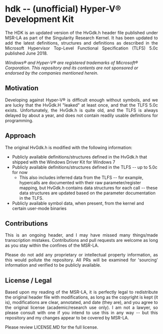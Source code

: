 # hdk -- (unofficial) Hyper-V® Development Kit
<p align="justify">
The HDK is an updated version of the HvGdk.h header file published under MSR-LA as part of the Singularity Research Kernel. It has been updated to add the latest definitions, structures and definitions as described in the Microsoft Hypervisor Top-Level Functional Specification (TLFS) 5.0c published June 2018.
</p>

_Windows® and Hyper-V® are registered trademarks of Microsoft® Corporation. This repository and its contents are not sponsored or endorsed by the companies mentioned herein._

## Motivation

<p align="justify">
Developing against Hyper-V® is difficult enough without symbols, and we are lucky that the HvGdk.H "leaked" at least once, and that the TLFS 5.0c exists. Unfortunately, the HvGdk.h is quite old, and the TLFS is always delayed by about a year, and does not contain readily usable definitions for programming.
</p>

## Approach

The original HvGdk.h is modified with the following information:

* Publicly available definitions/structures defined in the HvGdk.h that shipped with the Windows Driver Kit for Windows 7
* Publicly available definitions/structures defined in the TLFS -- up to 5.0c for now
  * This also includes inferred data from the TLFS -- for example, hypercalls are documented with their raw parameter/register mapping, but HvGdk.h contains data structures for each call -- these data structures are updated based on the parameter documentation in the TLFS.
* Publicly available symbol data, when present, from the kernel and certain user-mode binaries


## Contributions

<p align="justify">
This is an ongoing header, and I may have missed many things/made transcription mistakes. Contributions and pull requests are welcome as long as you stay within the confines of the MSR-LA.
</p>

<p align="justify">
Please do not add any proprietary or intellectual property information, as this would pollute the repository. All PRs will be examined for 'sourcing' information and verified to be publicly available.
</p>

## License / Legal

<p align="justify">
Based upon my reading of the MSR-LA, it is perfectly legal to redistribute the original header file with modifications, as long as the copyright is kept (it is), modifications are clear, annotated, and date (they are), and you agree to the original license (academic/research use only). I am not a lawyer, so please consult with one if you intend to use this in any way -- but this repository and my changes appear to be covered by MSR-LA.
</p>

Please review LICENSE.MD for the full license.
